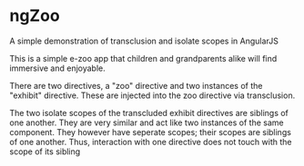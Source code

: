 # ngZoo
A simple demonstration of transclusion and isolate scopes in AngularJS

This is a simple e-zoo app that children and grandparents alike will find immersive and enjoyable.

There are two directives, a "zoo" directive and two instances of the "exhibit" directive. These are injected into the zoo directive via transclusion.

The two isolate scopes of the transcluded exhibit directives are siblings of one another.
They are very similar and act like two instances of the same component. 
They however have seperate scopes; their scopes are siblings of one another.
Thus, interaction with one directive does not touch with the scope of its sibling 
